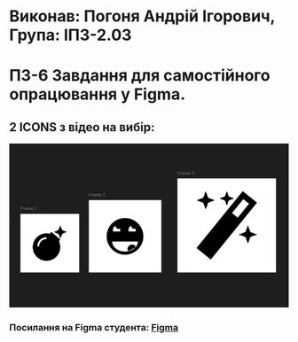 # Виконав: Погоня Андрій Ігорович, Група: ІПЗ-2.03

# ПЗ-6 Завдання для самостійного опрацювання у Figma.

## 2 ICONS з відео на вибір:

![](images/Снимок%20экрана%202025-03-28%20113107.png)


### Посилання на Figma студента:  [Figma](https://www.figma.com/design/go8xzIBGYYTQ8KQ6pmkLhO/workshop_5?node-id=0-1&p=f&t=d9QRPBa39rauijuG-0)
